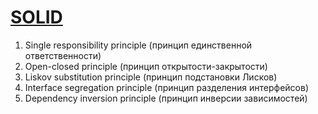 # [SOLID](https://gist.github.com/ysomad/108ccd809ff17ec5137b38b95e7bb3c5)
1. Single responsibility principle (принцип единственной ответственности)
2. Open-closed principle (принцип открытости-закрытости)
3. Liskov substitution principle (принцип подстановки Лисков)
4. Interface segregation principle (принцип разделения интерфейсов)
5. Dependency inversion principle (принцип инверсии зависимостей)